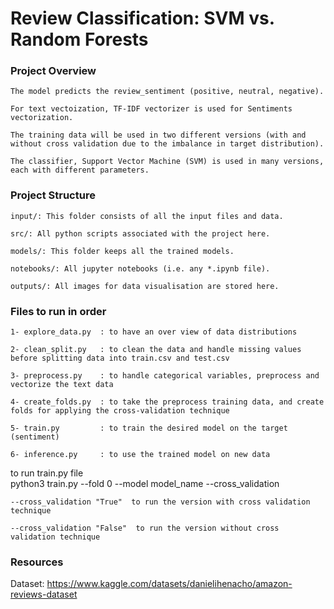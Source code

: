# Review Classification: SVM vs. Random Forests   

### Project Overview   
    The model predicts the review_sentiment (positive, neutral, negative).     

    For text vectoization, TF-IDF vectorizer is used for Sentiments vectorization.   

    The training data will be used in two different versions (with and without cross validation due to the imbalance in target distribution).        

    The classifier, Support Vector Machine (SVM) is used in many versions, each with different parameters.   


### Project Structure   
    input/: This folder consists of all the input files and data.  

    src/: All python scripts associated with the project here.  

    models/: This folder keeps all the trained models.  

    notebooks/: All jupyter notebooks (i.e. any *.ipynb file).

    outputs/: All images for data visualisation are stored here.  


### Files to run in order    
    1- explore_data.py  : to have an over view of data distributions   

    2- clean_split.py   : to clean the data and handle missing values before splitting data into train.csv and test.csv    

    3- preprocess.py    : to handle categorical variables, preprocess and vectorize the text data   

    4- create_folds.py  : to take the preprocess training data, and create folds for applying the cross-validation technique   

    5- train.py         : to train the desired model on the target (sentiment)      

    6- inference.py     : to use the trained model on new data   

to run train.py  file       
    python3 train.py --fold 0 --model model_name --cross_validation       

    --cross_validation "True"  to run the version with cross validation technique        

    --cross_validation "False"  to run the version without cross validation technique    


### Resources      
Dataset:   https://www.kaggle.com/datasets/danielihenacho/amazon-reviews-dataset 